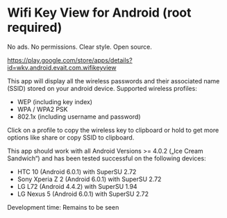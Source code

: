# Wifi Key View for Android (root required)

No ads. No permissions. Clear style. Open source.

https://play.google.com/store/apps/details?id=wkv.android.evait.com.wifikeyview

This app will display all the wireless passwords and their associated name (SSID) stored on your android device. 
Supported wireless profiles:
- WEP (including key index)
- WPA / WPA2 PSK
- 802.1x (including username and password)

Click on a profile to copy the wireless key to clipboard or hold to get more options like share or copy SSID to clipboard.

This app should work with all Android Versions >= 4.0.2 („Ice Cream Sandwich“) and has been tested successful on the following devices:
- HTC 10 (Android 6.0.1) with SuperSU 2.72
- Sony Xperia Z 2 (Android 6.0.1) with SuperSU 2.72
- LG L72 (Android 4.4.2) with SuperSU 1.94
- LG Nexus 5 (Android 6.0.1) with SuperSU 2.72

Development time: Remains to be seen
